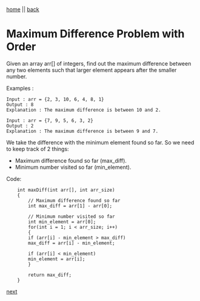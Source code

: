 [home](./../readme.md) || [back](./leadersInArray.md)

# Maximum Difference Problem with Order

Given an array arr[] of integers, find out the maximum difference between any two elements such that larger element appears after the smaller number.

Examples :

    Input : arr = {2, 3, 10, 6, 4, 8, 1}
    Output : 8
    Explanation : The maximum difference is between 10 and 2.

    Input : arr = {7, 9, 5, 6, 3, 2}
    Output : 2
    Explanation : The maximum difference is between 9 and 7.

We take the difference with the minimum element found so far. So we need to keep track of 2 things:

- Maximum difference found so far (max_diff).
- Minimum number visited so far (min_element).

Code:

        int maxDiff(int arr[], int arr_size)
        {
            // Maximum difference found so far
            int max_diff = arr[1] - arr[0];

            // Minimum number visited so far
            int min_element = arr[0];
            for(int i = 1; i < arr_size; i++)
            {
            if (arr[i] - min_element > max_diff)
            max_diff = arr[i] - min_element;

            if (arr[i] < min_element)
            min_element = arr[i];
            }

            return max_diff;
        }

[next](./frequencyArray.md)
